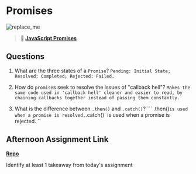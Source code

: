 # Promises

![replace_me](https://codeworks.blob.core.windows.net/public/assets/img/illustrations/placeholder.svg)

> **📖 [JavaScript Promises](https://codeworksacademy.com/fs-student-guide/resources/wk4/02-Promises)**

## Questions

1. What are the three states of a `Promise`?
   `Pending: Initial State; Resolved: Completed; Rejected: Failed.`

2. How do `promise`s seek to resolve the issues of "callback hell"?
   `Makes the same code used in 'callback hell' cleaner and easier to read, by chaining callbacks together instead of passing them constantly. `

3. What is the difference between `.then()` and `.catch()`?
   ``` .then()` is used when a promise is resolved, `.catch()` is used when a promise is rejected.  ``

## Afternoon Assignment Link

**[Repo](https://github.com/krevan88/winter21-gregslist-mvc)**

Identify at least 1 takeaway from today's assignment
